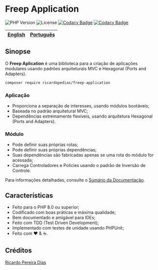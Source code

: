 # Freep Application

![PHP Version](https://img.shields.io/badge/php-%5E8.0-blue)
![License](https://img.shields.io/badge/license-MIT-blue)
[![Codacy Badge](https://app.codacy.com/project/badge/Coverage/5a911e53f0cc421282d847d323f50203)](https://www.codacy.com/gh/ricardopedias/freep-console/dashboard?utm_source=github.com&utm_medium=referral&utm_content=ricardopedias/freep-console&utm_campaign=Badge_Coverage)
[![Codacy Badge](https://app.codacy.com/project/badge/Grade/5a911e53f0cc421282d847d323f50203)](https://www.codacy.com/gh/ricardopedias/freep-console/dashboard?utm_source=github.com&amp;utm_medium=referral&amp;utm_content=ricardopedias/freep-console&amp;utm_campaign=Badge_Grade)

[English](../../readme.md) | [Português](leiame.md)
-- | --

## Sinopse

O **Freep Aplication** é uma biblioteca para a criação de aplicações modulares usando 
padrões arquiteturais MVC e Hexagonal (Ports and Adapters).

```bash
composer require ricardopedias/freep-application
```

### Aplicação

* Proporciona a separação de interesses, usando módulos bootáveis;
* Baseada no padrão arquitetural MVC;
* Dependências extremamente flexíveis, usando arquitetura Hexagonal (Ports and Adapters).

### Módulo

- Pode definir suas próprias rotas;
- Pode definir suas próprias dependências;
- Suas dependências são fabricadas apenas se uma rota do módulo for acessada;
- Carrega Controladores e Policies usando o padrão de Inversão de Controle.

Para informações detalhadas, consulte o [Sumário da Documentação](indice.md).

## Características

- Feito para o PHP 8.0 ou superior;
- Codificado com boas práticas e máxima qualidade;
- Bem documentado e amigável para IDEs;
- Feito com TDD (Test Driven Development);
- Implementado com testes de unidade usando PHPUnit;
- Feito com :heart: &amp; :coffee:.

## Créditos

[Ricardo Pereira Dias](https://www.ricardopedias.com.br)
